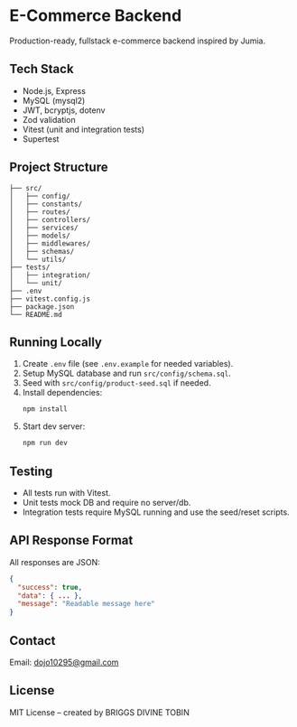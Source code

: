# E-Commerce Backend

Production-ready, fullstack e-commerce backend inspired by Jumia.

## Tech Stack

- Node.js, Express
- MySQL (mysql2)
- JWT, bcryptjs, dotenv
- Zod validation
- Vitest (unit and integration tests)
- Supertest

## Project Structure

```
├── src/
│   ├── config/
│   ├── constants/
│   ├── routes/
│   ├── controllers/
│   ├── services/
│   ├── models/
│   ├── middlewares/
│   ├── schemas/
│   └── utils/
├── tests/
│   ├── integration/
│   └── unit/
├── .env
├── vitest.config.js
├── package.json
└── README.md
```

## Running Locally

1. Create `.env` file (see `.env.example` for needed variables).
2. Setup MySQL database and run `src/config/schema.sql`.
3. Seed with `src/config/product-seed.sql` if needed.
4. Install dependencies:  
   ```bash
   npm install
   ```
5. Start dev server:  
   ```bash
   npm run dev
   ```

## Testing

- All tests run with Vitest.
- Unit tests mock DB and require no server/db.
- Integration tests require MySQL running and use the seed/reset scripts.

## API Response Format

All responses are JSON:
```json
{
  "success": true,
  "data": { ... },
  "message": "Readable message here"
}
```

## Contact

Email: dojo10295@gmail.com

## License

MIT License – created by BRIGGS DIVINE TOBIN